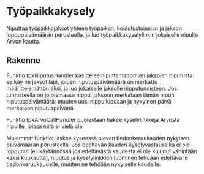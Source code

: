 # Työpaikkakysely

Niputtaa työpaikkajaksot yhteen työpaikan, koulutustoimijan ja jakson
loppupäivämäärän perusteella, ja luo työpaikkakyselylinkin jokaiselle nipulle
Arvon kautta.


## Rakenne

Funktio tpkNiputusHandler käsittelee niputtamattomien jaksojen niputusta: se käy
ne jaksot läpi, joiden niputuspäivämäärä on merkattu määrittelemättömäksi, ja
luo jokaiselle jaksolle nipputunnisteen. Jos tunnisteella on jo olemassa nippu,
jaksoon merkataan tämän nipun niputuspäivämäärä; muuten uusi nippu luodaan ja
nykyinen päivä merkataan niputuspäivänä.

Funktio tpkArvoCallHandler puolestaan hakee kyselylinkkejä Arvosta nipuille,
joissa niitä ei vielä ole.

Molemmat funktiot laskee kyseessä olevan tiedonkeruukauden nykyisen päivämäärän
perusteella. Jos edeltävän kauden kyselyvastausaika ei ole loppunut (eli
käytännössä jos edeltävästä kaudesta ei ole kulunut vähintään kaksi kuukautta),
niputus ja kyselylinkkien luominen tehdään edeltävälle tiedonkeruukaudelle;
muuten ne tehdään nykyiselle kaudelle.
